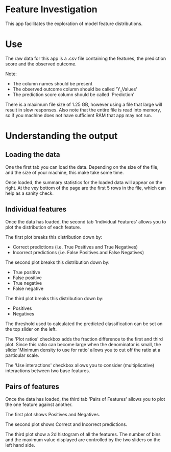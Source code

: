 # Feature Investigation

This app facilitates the exploration of model feature distributions.

# Use

The raw data for this app is a .csv file containing the features, the prediction score and the observed outcome.

Note: 
 - The column names should be present
 - The observed outcome column should be called 'Y_Values'
 - The prediction score column should be called 'Prediction'
 
 There is a maximum file size of 1.25 GB, however using a file that large will result in slow responses.
 Also note that the entire file is read into memory, so if you machine does not have sufficient RAM that app may not run.
 
  # Understanding the output
  ## Loading the data
  One the first tab you can load the data. Depending on the size of the file, and the size of your machine, this make take some time.
  
  Once loaded, the summary statistics for the loaded data will appear on the right. At the vey bottom of the page are the first 5 
  rows in the file, which can help as a sanity check.
  
  ## Individual features
  Once the data has loaded, the second tab 'Individual Features' allows you to plot the distribution of each feature.
  
  The first plot breaks this distribution down by:
   - Correct predictions (i.e. True Positives and True Negatives)
   - Incorrect predictions (i.e. False Positives and False Negatives)
   
   The second plot breaks this distribution down by:
   - True positive
   - False positive
   - True negative
   - False negative
   
   The third plot breaks this distribution down by:
   - Positives
   - Negatives
   
  The threshold used to calculated the predicted classification can be set on the top slider on the left.
  
  The 'Plot ratios' checkbox adds the fraction difference to the first and third plot. Since this 
  ratio can become large when the denominator is small, the slider 'Minimum density to use for ratio' allows you
  to cut off the ratio at a particular scale.
 
  The 'Use interactions' checkbox allows you to consider (multiplicative) interactions between two base features. 
  
 ## Pairs of features
 Once the data has loaded, the third tab 'Pairs of Features' allows you to plot the one feature against another.
 
 The first plot shows Positives and Negatives.
 
 The second plot shows Correct and Incorrect predictions.
 
 The third plot show a 2d histogram of all the features. The number of bins and the maximum value displayed are controlled by
 the two sliders on the left hand side.
  